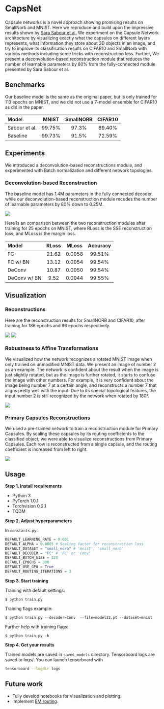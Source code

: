 # CapsNet
Capsule networks is a novel approach showing promising results on SmallNorb and MNIST. Here we reproduce and build upon the impressive results shown by [Sara Sabour et al.](https://arxiv.org/abs/1710.09829) We experiment on the Capsule Network architecture by visualizing exactly what the capsules on different layers represents, what information they store about 3D objects in an image, and try to improve its classification results on CIFAR10 and SmallNorb with various methods including some tricks with reconstruction loss. Further, We present a deconvolution-based reconstruction module that reduces the number of learnable parameters by 80% from the fully-connected module presented by Sara Sabour et al. 

## Benchmarks

Our baseline model is the same as the original paper, but is only trained for 113 epochs on MNIST, and we did not use a 7-model ensemble for CIFAR10 as did in the paper.

|Model         |  MNIST  |  SmallNORB  |  CIFAR10  |
|:-------------|:-------:|:-----------:|:---------:|
|Sabour et al. | 99.75%  | 97.3%       | 89.40%    |
|Baseline      | 99.73%  | 91.5%       | 72.59%    |

## Experiments

We introduced a deconvolution-based reconstructions module, and experimented with Batch normalization and different network topologies.

### Deconvolution-based Reconstruction

The baseline model has 1.4M parameters in the fully connected decoder, while our deconvolution-based reconstruction module recudes the number of learnable parameters by 80% down to 0.25M.

![](pictures/capsnet_deconv.png)

Here is an comparison between the two reconstruction modules after training for 25 epochs on MNIST, where RLoss is the SSE reconstruction loss, and MLoss is the margin loss.

|Model        |  RLoss  |  MLoss  |  Accuracy  |
|:------------|:-------:|:-------:|:----------:|
|FC           | 21.62   | 0.0058  | 99.51%     |
|FC w/ BN     | 13.12   | 0.0054  | 99.54%     |
|DeConv       | 10.87   | 0.0050  | 99.54%     |
|DeConv w/ BN | 9.52    | 0.0044  | 99.55%     | 

## Visualization

### Reconstructions

Here are the reconstruction results for SmallNORB and CIFAR10, after training for 186 epochs and 86 epochs respectively.

![](pictures/smallnorb_rec.png)
![](pictures/cifar_reconstruction_epoch_86.png)

### Robustness to Affine Transformations

We visualized how the network recognizes a rotated MNIST image when only trained on unmodified MNIST data. We present an image of number 2 as an example. The network is confident about the result when the image is just slightly rotated, but as the image is further rotated, it starts to confuse the image with other numbers. For example, it is very confident about the image being number 7 at a certain angle, and reconstructs a number 7 that aligns pretty well with the input. Due to its special topological features, the input number 2 is still recognized by the network when rotated by 180&deg;.

![](pictures/robust_rotation.gif)

### Primary Capsules Reconstructions

We used a pre-trained network to train a reconstruction module for Primary Capsules. By scaling these capsules by its routing coefficients to the classified object, we were able to visualize reconstructions from Primary Capsules. Each row is reconstructed from a single capsule, and the routing coefficient is increased from left to right.

![](pictures/primary_caps.png)

## Usage

**Step 1. Install requirements**

* Python 3
* PyTorch 1.0.1
* Torchvision 0.2.1
* TQDM

**Step 2. Adjust hyperparameters**

In ```constants.py```:
```python
DEFAULT_LEARNING_RATE = 0.001
DEFAULT_ALPHA = 0.0005 # Scaling factor for reconstruction loss
DEFAULT_DATASET = "small_norb" # 'mnist', 'small_norb'
DEFAULT_DECODER = "FC" # 'FC' or 'Conv'
DEFAULT_BATCH_SIZE = 128
DEFAULT_EPOCHS = 300
DEFAULT_USE_GPU = True
DEFAULT_ROUTING_ITERATIONS = 3
```

**Step 3. Start training**

Training with default settings:

```console
$ python train.py
```

Training flags example:

```console
$ python train.py --decoder=Conv  --file=model32.pt --dataset=mnist
```

Further help with training flags:

```console
$ python train.py -h
```


**Step 4. Get your results**

Trained models are saved in ```saved_models``` directory. Tensorboard logs are saved to logs/. You can launch tensorboard with

```bash
tensorboard --logdir logs
```


## Future work

* Fully develop notebooks for visualization and plotting.
* Implement [EM routing](https://openreview.net/pdf?id=HJWLfGWRb).


